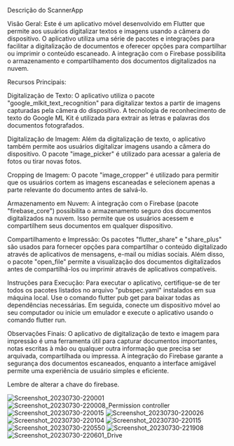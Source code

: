 Descrição do ScannerApp

Visão Geral:
Este é um aplicativo móvel desenvolvido em Flutter que permite aos usuários digitalizar textos e imagens usando a câmera do dispositivo. O aplicativo utiliza uma série de pacotes e integrações para facilitar a digitalização de documentos e oferecer opções para compartilhar ou imprimir o conteúdo escaneado. A integração com o Firebase possibilita o armazenamento e compartilhamento dos documentos digitalizados na nuvem.

Recursos Principais:

Digitalização de Texto: O aplicativo utiliza o pacote "google_mlkit_text_recognition" para digitalizar textos a partir de imagens capturadas pela câmera do dispositivo. A tecnologia de reconhecimento de texto do Google ML Kit é utilizada para extrair as letras e palavras dos documentos fotografados.

Digitalização de Imagem: Além da digitalização de texto, o aplicativo também permite aos usuários digitalizar imagens usando a câmera do dispositivo. O pacote "image_picker" é utilizado para acessar a galeria de fotos ou tirar novas fotos.

Cropping de Imagem: O pacote "image_cropper" é utilizado para permitir que os usuários cortem as imagens escaneadas e selecionem apenas a parte relevante do documento antes de salvá-lo.

Armazenamento em Nuvem: A integração com o Firebase (pacote "firebase_core") possibilita o armazenamento seguro dos documentos digitalizados na nuvem. Isso permite que os usuários acessem e compartilhem seus documentos em qualquer dispositivo.

Compartilhamento e Impressão: Os pacotes "flutter_share" e "share_plus" são usados para fornecer opções para compartilhar o conteúdo digitalizado através de aplicativos de mensagens, e-mail ou mídias sociais. Além disso, o pacote "open_file" permite a visualização dos documentos digitalizados antes de compartilhá-los ou imprimir através de aplicativos compatíveis.

Instruções para Execução:
Para executar o aplicativo, certifique-se de ter todos os pacotes listados no arquivo "pubspec.yaml" instalados em sua máquina local. Use o comando flutter pub get para baixar todas as dependências necessárias. Em seguida, conecte um dispositivo móvel ao seu computador ou inicie um emulador e execute o aplicativo usando o comando flutter run.

Observações Finais:
O aplicativo de digitalização de texto e imagem para impressão é uma ferramenta útil para capturar documentos importantes, notas escritas à mão ou qualquer outra informação que precisa ser arquivada, compartilhada ou impressa. A integração do Firebase garante a segurança dos documentos escaneados, enquanto a interface amigável permite uma experiência de usuário simples e eficiente.

Lembre de alterar a chave do firebase.

![Screenshot_20230730-220001](https://github.com/JhonSilva98/ScannerApp/assets/53879683/57264eda-3763-488a-9394-46812f8a09e6)
![Screenshot_20230730-220008_Permission controller](https://github.com/JhonSilva98/ScannerApp/assets/53879683/4884fdbc-ddfa-4bca-9561-23a7e8beab5d)
![Screenshot_20230730-220015](https://github.com/JhonSilva98/ScannerApp/assets/53879683/02a2dc8f-7c1a-4598-a855-fdb6abb337e6)
![Screenshot_20230730-220026](https://github.com/JhonSilva98/ScannerApp/assets/53879683/d92ea01e-e1de-4f01-ac3c-1e686f8d39d2)
![Screenshot_20230730-220104](https://github.com/JhonSilva98/ScannerApp/assets/53879683/bc7d1170-069d-4bd0-bb27-7109a414e623)
![Screenshot_20230730-220115](https://github.com/JhonSilva98/ScannerApp/assets/53879683/2ddfda42-7316-4885-bf71-d5c0f8c150d6)
![Screenshot_20230730-220550](https://github.com/JhonSilva98/ScannerApp/assets/53879683/9d271d67-7e69-4ac2-be18-032f977110bd)
![Screenshot_20230730-221908](https://github.com/JhonSilva98/ScannerApp/assets/53879683/838b4a07-ca7a-4434-8f62-7b1c63e9b749)
![Screenshot_20230730-220601_Drive](https://github.com/JhonSilva98/ScannerApp/assets/53879683/6f67b33b-05f9-4ae9-a083-56ad1878a1cd)





